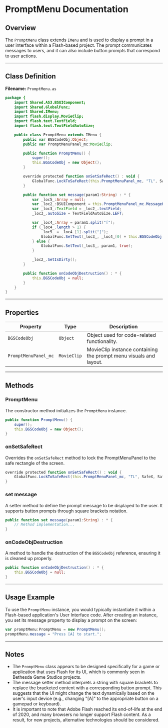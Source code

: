 # PromptMenu Documentation

## **Overview**

The `PromptMenu` class extends `IMenu` and is used to display a prompt in a user interface within a Flash-based project.
The prompt communicates messages to users, and it can also include button prompts that correspond to user actions.

---

## **Class Definition**

**Filename:** `PromptMenu.as`

```actionscript
package {
    import Shared.AS3.BSUIComponent;
    import Shared.GlobalFunc;
    import Shared.IMenu;
    import flash.display.MovieClip;
    import flash.text.TextField;
    import flash.text.TextFieldAutoSize;

    public class PromptMenu extends IMenu {
        public var BGSCodeObj:Object;
        public var PromptMenuPanel_mc:MovieClip;

        public function PromptMenu() {
            super();
            this.BGSCodeObj = new Object();
        }

        override protected function onSetSafeRect() : void {
            GlobalFunc.LockToSafeRect(this.PromptMenuPanel_mc, "TL", SafeX, SafeY);
        }

        public function set message(param1:String) : * {
            var _loc5_:Array = null;
            var _loc2_:BSUIComponent = this.PromptMenuPanel_mc.MessageHolder_mc as BSUIComponent;
            var _loc3_:TextField = _loc2_.textField;
            _loc3_.autoSize = TextFieldAutoSize.LEFT;

            var _loc4_:Array = param1.split("[");
            if (_loc4_.length > 1) {
                _loc5_ = _loc4_[1].split("]");
                GlobalFunc.SetText(_loc3_, _loc4_[0] + this.BGSCodeObj.getButtonFromUserEvent(_loc5_[0]) + _loc5_[1], true);
            } else {
                GlobalFunc.SetText(_loc3_, param1, true);
            }

            _loc2_.SetIsDirty();
        }

        public function onCodeObjDestruction() : * {
            this.BGSCodeObj = null;
        }
    }
}
```

---

## **Properties**

| Property           | Type       | Description                          |
|--------------------|------------|--------------------------------------|
| `BGSCodeObj`       | `Object`   | Object used for code-related functionality. |
| `PromptMenuPanel_mc` | `MovieClip` | MovieClip instance containing the prompt menu visuals and layout. |

---

## **Methods**

### **PromptMenu**
The constructor method initializes the `PromptMenu` instance.

```actionscript
public function PromptMenu() {
    super();
    this.BGSCodeObj = new Object();
}
```

### **onSetSafeRect**
Overrides the `onSetSafeRect` method to lock the PromptMenuPanel to the safe rectangle of the screen.

```actionscript
override protected function onSetSafeRect() : void {
    GlobalFunc.LockToSafeRect(this.PromptMenuPanel_mc, "TL", SafeX, SafeY);
}
```

### **set message**
A setter method to define the prompt message to be displayed to the user. It supports button prompts through square brackets notation.

```actionscript
public function set message(param1:String) : * {
    // Method implementation...
}
```

### **onCodeObjDestruction**
A method to handle the destruction of the `BGSCodeObj` reference, ensuring it is cleaned up properly.

```actionscript
public function onCodeObjDestruction() : * {
    this.BGSCodeObj = null;
}
```

---

## **Usage Example**
To use the `PromptMenu` instance, you would typically instantiate it within a Flash-based application's User Interface code.
After creating an instance, you set its message property to display a prompt on the screen:

```actionscript
var promptMenu:PromptMenu = new PromptMenu();
promptMenu.message = "Press [A] to start.";
```

---

## **Notes**
- The `PromptMenu` class appears to be designed specifically for a game or application that uses Flash for its UI, which is commonly seen in Bethesda Game Studios projects.
- The message setter method interprets a string with square brackets to replace the bracketed content with a corresponding button prompt. This suggests that the UI might change the text dynamically based on the user's input device (e.g., changing "[A]" to the appropriate button on a gamepad or keyboard).
- It is important to note that Adobe Flash reached its end-of-life at the end of 2020, and many browsers no longer support Flash content. As a result, for new projects, alternative technologies should be considered.
